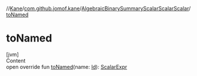 //[Kane](../../index.md)/[com.github.jomof.kane](../index.md)/[AlgebraicBinarySummaryScalarScalarScalar](index.md)/[toNamed](to-named.md)



# toNamed  
[jvm]  
Content  
open override fun [toNamed](to-named.md)(name: [Id](../../com.github.jomof.kane.impl/index.md#%5Bcom.github.jomof.kane.impl%2FId%2F%2F%2FPointingToDeclaration%2F%5D%2FClasslikes%2F-309854160)): [ScalarExpr](../-scalar-expr/index.md)  



